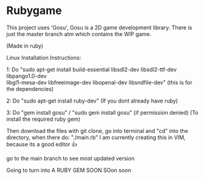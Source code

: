 # Rubygame
This project uses 'Gosu', Gosu is a 2D game development library.
There is just the master branch atm which contains the WIP game.

(Made in ruby)

Linux Installation Instructions:

1:
    Do "sudo apt-get install build-essential libsdl2-dev libsdl2-ttf-dev libpango1.0-dev \
                         libgl1-mesa-dev libfreeimage-dev libopenal-dev libsndfile-dev"
    (this is for the dependencies)

2:
    Do "sudo apt-get install ruby-dev"
    (If you dont already have ruby)

3:
    Do "gem install gosu"  /  "sudo gem install gosu" (if permission denied)
    (To install the required ruby gem)
    

Then download the files with git clone, go into terminal and "cd" into the directory, when there do:
    "./main.rb"
I am currently creating this in VIM, because its a good editor 👍

go to the main branch to see most updated version

Going to turn into A RUBY GEM SOON SOon soon
